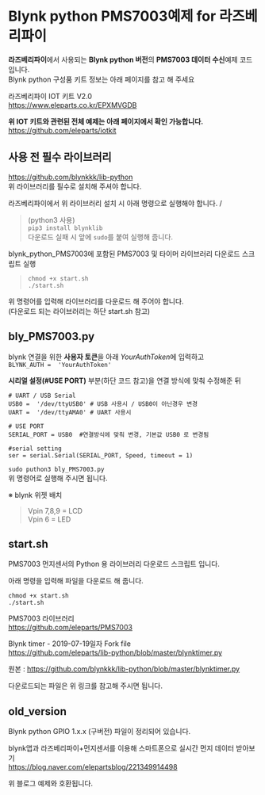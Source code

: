 # Blynk python PMS7003예제 for 라즈베리파이  

**라즈베리파이**에서 사용되는 **Blynk python 버전**의 **PMS7003 데이터 수신**예제 코드입니다.  
Blynk python 구성품 키트 정보는 아래 페이지를 참고 해 주세요  

라즈베리파이 IOT 키트 V2.0  
https://www.eleparts.co.kr/EPXMVGDB  

**위 IOT 키트와 관련된 전체 예제는 아래 페이지에서 확인 가능합니다.**  
https://github.com/eleparts/iotkit  
  
  
## 사용 전 필수 라이브러리  

https://github.com/blynkkk/lib-python  
위 라이브러리를 필수로 설치해 주셔야 합니다.  
   
라즈베리파이에서 위 라이브러리 설치 시 아래 명령으로 실행해야 합니다.  /
>(python3 사용)  
>``pip3 install blynklib``  
>다운로드 실패 시 앞에 ``sudo``를 붙여 실행해 줍니다.  
  
blynk_python_PMS7003에 포함된 PMS7003 및 타이머 라이브러리 다운로드 스크립트 실행  
  
>``chmod +x start.sh``  
>``./start.sh``  
  
위 명령어를 입력해 라이브러리를 다운로드 해 주어야 합니다.  
(다운로드 되는 라이브러리는 하단 start.sh 참고)  
    
  
## bly_PMS7003.py  
  
blynk 연결을 위한 **사용자 토큰**을 아래 *YourAuthToken*에 입력하고  
``BLYNK_AUTH =  'YourAuthToken'``  
  
 **시리얼 설정(#USE PORT)** 부분(하단 코드 참고)을 연결 방식에 맞춰 수정해준 뒤  
```
# UART / USB Serial
USB0 =  '/dev/ttyUSB0' # USB 사용시 / USB0이 아닌경우 변경 
UART =  '/dev/ttyAMA0' # UART 사용시  
  
# USE PORT  
SERIAL_PORT = USB0  #연결방식에 맞춰 변경, 기본값 USB0 로 변경됨
  
#serial setting  
ser = serial.Serial(SERIAL_PORT, Speed, timeout = 1)  
```  
``sudo puthon3 bly_PMS7003.py``  
위 명령어로 실행해 주시면 됩니다.
  
※ blynk 위젯 배치  
> Vpin 7,8,9 = LCD   
> Vpin 6 = LED  
  
## start.sh  
PMS7003 먼지센서의 Python 용 라이브러리 다운로드 스크립트 입니다.   

아래 명령을 입력해 파일을 다운로드 해 줍니다.   
```
chmod +x start.sh  
./start.sh  
```   
PMS7003 라이브러리   
https://github.com/eleparts/PMS7003   
  
Blynk timer - 2019-07-19일자 Fork file  
https://github.com/eleparts/lib-python/blob/master/blynktimer.py  
  
원본 : https://github.com/blynkkk/lib-python/blob/master/blynktimer.py  
  
다운로드되는 파일은 위 링크를 참고해 주시면 됩니다.   
  
  
## old_version  

Blynk python GPIO 1.x.x (구버전) 파일이 정리되어 있습니다.  
  
blynk앱과 라즈베리파이+먼지센서를 이용해 스마트폰으로 실시간 먼지 데이터 받아보기  
https://blog.naver.com/elepartsblog/221349914498  
  
위 블로그 예제와 호환됩니다.  
  
  